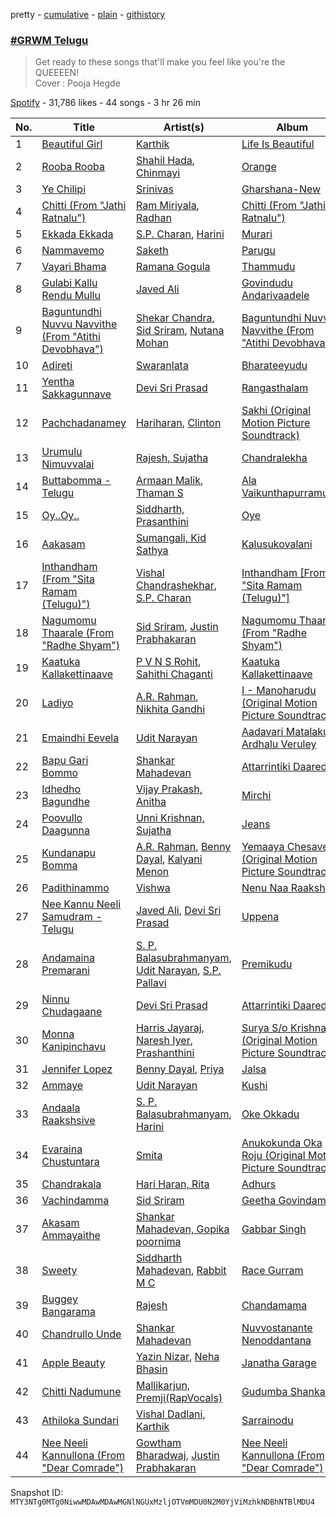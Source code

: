 pretty - [cumulative](/playlists/cumulative/37i9dQZF1DX442zFw7L5ce.md) - [plain](/playlists/plain/37i9dQZF1DX442zFw7L5ce) - [githistory](https://github.githistory.xyz/mackorone/spotify-playlist-archive/blob/main/playlists/plain/37i9dQZF1DX442zFw7L5ce)

### [\#GRWM Telugu](https://open.spotify.com/playlist/37i9dQZF1DX442zFw7L5ce)

> Get ready to these songs that'll make you feel like you're the QUEEEEN! <br/>Cover : Pooja Hegde

[Spotify](https://open.spotify.com/user/spotify) - 31,786 likes - 44 songs - 3 hr 26 min

| No. | Title | Artist(s) | Album | Length |
|---|---|---|---|---|
| 1 | [Beautiful Girl](https://open.spotify.com/track/3P8sXN7vsucV5k80lReeeq) | [Karthik](https://open.spotify.com/artist/0LSPREIgGMZXCuKVel7LVD) | [Life Is Beautiful](https://open.spotify.com/album/1Hd2y0smTAvVSTvJeXj5lW) | 4:43 |
| 2 | [Rooba Rooba](https://open.spotify.com/track/7gVqTSJ4Mr5uKkM9yhQKop) | [Shahil Hada](https://open.spotify.com/artist/4Rn2NNAPBegkcTSPz54jcc), [Chinmayi](https://open.spotify.com/artist/5UJ2sHO2ELrgW6aXeRLTQQ) | [Orange](https://open.spotify.com/album/4lydrnVdmsWCMMfk0S8Khj) | 5:14 |
| 3 | [Ye Chilipi](https://open.spotify.com/track/3LYt0b1ljHUYoG5YL2WwWP) | [Srinivas](https://open.spotify.com/artist/3K9qRRRqtuxgBRLxRCxpDl) | [Gharshana\-New](https://open.spotify.com/album/1UjRLzKzCJqmrZK9Drt6Zx) | 5:15 |
| 4 | [Chitti \(From "Jathi Ratnalu"\)](https://open.spotify.com/track/6Z40IRipd6pNcUULY6SXng) | [Ram Miriyala](https://open.spotify.com/artist/4A2XSc4OJjuPY4l6NjnrDj), [Radhan](https://open.spotify.com/artist/5FOhBMFQo0pDhvISlFmxdi) | [Chitti \(From "Jathi Ratnalu"\)](https://open.spotify.com/album/3vcbeHMefvNcmt3UWddxe8) | 3:04 |
| 5 | [Ekkada Ekkada](https://open.spotify.com/track/1nV9Nxh5bCYnJ372qcFIbT) | [S.P\. Charan](https://open.spotify.com/artist/1BIAyVQxDuYrMqZ8H1Faja), [Harini](https://open.spotify.com/artist/41BeeC5hYqvtGkM79RYvN4) | [Murari](https://open.spotify.com/album/5JedwC5U716Hg3pUANEtVu) | 6:11 |
| 6 | [Nammavemo](https://open.spotify.com/track/5DN8dF1Q0K8G6pgCQjqVvF) | [Saketh](https://open.spotify.com/artist/2Z4Ts7fIjfQ78Nh7EEy1bQ) | [Parugu](https://open.spotify.com/album/7eJXTAO0qIPduGIE4Pqk5C) | 4:46 |
| 7 | [Vayari Bhama](https://open.spotify.com/track/4K4gYMKbZFMKh4ePHzXTQu) | [Ramana Gogula](https://open.spotify.com/artist/4TkLTkst9LQlJ0zAmXtXmv) | [Thammudu](https://open.spotify.com/album/0BoUUhoyOBz3lNJH1wl5Dh) | 5:16 |
| 8 | [Gulabi Kallu Rendu Mullu](https://open.spotify.com/track/7Kd2C4NcmMRk0N7M3LRvLS) | [Javed Ali](https://open.spotify.com/artist/4W91bbPB2CTSsHwt7eqNl7) | [Govindudu Andarivaadele](https://open.spotify.com/album/6IKZJLQIyKWHYk9iarEI0W) | 4:24 |
| 9 | [Baguntundhi Nuvvu Navvithe \(From "Atithi Devobhava"\)](https://open.spotify.com/track/18JVTOKs9ghqPLtkMeqffL) | [Shekar Chandra](https://open.spotify.com/artist/5ds7YHzRIeaGrAKGPR62fA), [Sid Sriram](https://open.spotify.com/artist/7qjJw7ZM2ekDSahLXPjIlN), [Nutana Mohan](https://open.spotify.com/artist/0RGaIKSEzZnlNTLCJKnv0H) | [Baguntundhi Nuvvu Navvithe \(From "Atithi Devobhava"\)](https://open.spotify.com/album/2NAbXL8eqGOLet1QnQr7mv) | 3:42 |
| 10 | [Adireti](https://open.spotify.com/track/5lsstDSoCsN8SRh5NxwGcK) | [Swaranlata](https://open.spotify.com/artist/4tbAszpshMTxXt5UvP7rU9) | [Bharateeyudu](https://open.spotify.com/album/5wbNqlJ4LukhEsQcqty9Po) | 5:51 |
| 11 | [Yentha Sakkagunnave](https://open.spotify.com/track/6nhLm8GEkkH9kunfqdAFcO) | [Devi Sri Prasad](https://open.spotify.com/artist/5sSzCxHtgL82pYDvx2QyEU) | [Rangasthalam](https://open.spotify.com/album/5XPaQZJdvu6IDQgf1zzmhP) | 4:22 |
| 12 | [Pachchadanamey](https://open.spotify.com/track/49nQCpklrhXuaK5s1TQwOl) | [Hariharan](https://open.spotify.com/artist/2NoJ7NuNs9nyj8Thoh1kbu), [Clinton](https://open.spotify.com/artist/0kEZTiAxUemQeqP06npWMG) | [Sakhi \(Original Motion Picture Soundtrack\)](https://open.spotify.com/album/6KNE9uOJSeK3uEwn92bRTY) | 5:57 |
| 13 | [Urumulu Nimuvvalai](https://open.spotify.com/track/2rTmVSZOPnS9jrgcl6EjV0) | [Rajesh, Sujatha](https://open.spotify.com/artist/13Da3IxfSztUGGPXJOy6i4) | [Chandralekha](https://open.spotify.com/album/0u0QnbKBaBNm3yRNps6KRl) | 4:31 |
| 14 | [Buttabomma \- Telugu](https://open.spotify.com/track/0dnDTvdUco2UbaBjUtPxNS) | [Armaan Malik](https://open.spotify.com/artist/4IKVDbCSBTxBeAsMKjAuTs), [Thaman S](https://open.spotify.com/artist/2FgHPfRprDaylrSRVf1UlN) | [Ala Vaikunthapurramuloo](https://open.spotify.com/album/2dnfny8QAiGbUk9NI2P9c2) | 3:18 |
| 15 | [Oy..Oy..](https://open.spotify.com/track/7o20g3bZRdwy6MtiUP9pOx) | [Siddharth, Prasanthini](https://open.spotify.com/artist/3N1VJl9iRAk5HtIP1KghgX) | [Oye](https://open.spotify.com/album/4I7t128bqln9m45RZlMJU8) | 4:42 |
| 16 | [Aakasam](https://open.spotify.com/track/4wKiaLGUIAdgRBSv80aeBW) | [Sumangali, Kid Sathya](https://open.spotify.com/artist/0msjNpDNwMgjbKmjbcwGHU) | [Kalusukovalani](https://open.spotify.com/album/2z84b5n0ZwZa3exP90AHiu) | 4:46 |
| 17 | [Inthandham \(From "Sita Ramam \(Telugu\)"\)](https://open.spotify.com/track/3BVjPpVvki8Jpm1Ew21UjH) | [Vishal Chandrashekhar](https://open.spotify.com/artist/0rL4uL3xfYOt2p7NHhS8qr), [S.P\. Charan](https://open.spotify.com/artist/1BIAyVQxDuYrMqZ8H1Faja) | [Inthandham \[From "Sita Ramam \(Telugu\)"\]](https://open.spotify.com/album/6J9Jhm6rr5RboOPtvzkNrX) | 3:38 |
| 18 | [Nagumomu Thaarale \(From "Radhe Shyam"\)](https://open.spotify.com/track/5fnYbqciSco0Y0uMNilDTt) | [Sid Sriram](https://open.spotify.com/artist/7qjJw7ZM2ekDSahLXPjIlN), [Justin Prabhakaran](https://open.spotify.com/artist/3ocTwOjekTkFdD695eKuQr) | [Nagumomu Thaarale \(From "Radhe Shyam"\)](https://open.spotify.com/album/1ZCjfkLge20C5RUuULA5v7) | 4:54 |
| 19 | [Kaatuka Kallakettinaave](https://open.spotify.com/track/6oi7mBSvwYHOy0uX1yrQSc) | [P V N S Rohit](https://open.spotify.com/artist/4nSNFU2sKcxxiaPWnmT6JZ), [Sahithi Chaganti](https://open.spotify.com/artist/01dP5AXWzqsUZj4VIcUSDM) | [Kaatuka Kallakettinaave](https://open.spotify.com/album/7ET4tUowUafTghbMn0FxhC) | 3:19 |
| 20 | [Ladiyo](https://open.spotify.com/track/2QFFI5i22rkoF14Qpwwok3) | [A.R\. Rahman](https://open.spotify.com/artist/1mYsTxnqsietFxj1OgoGbG), [Nikhita Gandhi](https://open.spotify.com/artist/3tPQOjkxO3mrYrrgkTeXgH) | [I \- Manoharudu \(Original Motion Picture Soundtrack\)](https://open.spotify.com/album/0PqDwbg5QiH6S0uZTPWJR8) | 4:43 |
| 21 | [Emaindhi Eevela](https://open.spotify.com/track/3E8mVTnCMmXJNq6Pbcfkp7) | [Udit Narayan](https://open.spotify.com/artist/70B80Lwx2sxti0M1Ng9e8K) | [Aadavari Matalaku Ardhalu Veruley](https://open.spotify.com/album/2MsMl4xvzwGfgaIy1BLm0u) | 5:19 |
| 22 | [Bapu Gari Bommo](https://open.spotify.com/track/1e3pqyiPgPzqnDm8m91x5F) | [Shankar Mahadevan](https://open.spotify.com/artist/1SJOL9HJ08YOn92lFcYf8a) | [Attarrintiki Daaredi](https://open.spotify.com/album/4rjF7pEttnd3hMEt7iuzgk) | 4:40 |
| 23 | [Idhedho Bagundhe](https://open.spotify.com/track/4AuRsGcSsNqslLywUCWhAG) | [Vijay Prakash, Anitha](https://open.spotify.com/artist/5mYYuZMloL3PebJsXYzAuQ) | [Mirchi](https://open.spotify.com/album/0U9GjYJr2K1CK8tOax7Hrf) | 4:26 |
| 24 | [Poovullo Daagunna](https://open.spotify.com/track/4M8dRVFWKMfh7hPzGCYxra) | [Unni Krishnan, Sujatha](https://open.spotify.com/artist/0yUqGRXeAUPqjcN8NtZj1I) | [Jeans](https://open.spotify.com/album/5CcuoUl0yhFPRLMohxwvIt) | 6:55 |
| 25 | [Kundanapu Bomma](https://open.spotify.com/track/2xofTipSxfwbxwSdBcjYIe) | [A.R\. Rahman](https://open.spotify.com/artist/1mYsTxnqsietFxj1OgoGbG), [Benny Dayal](https://open.spotify.com/artist/61if35zz1W11GejEkxTLEQ), [Kalyani Menon](https://open.spotify.com/artist/56cdU5EX1q2eqlhV0w2A6D) | [Yemaaya Chesave \(Original Motion Picture Soundtrack\)](https://open.spotify.com/album/7n61GzJSBuZGrm8U1V9TLd) | 5:32 |
| 26 | [Padithinammo](https://open.spotify.com/track/3fiN8y8c2EvwCNNvVAERbx) | [Vishwa](https://open.spotify.com/artist/7ozuTyhWJTW9vMrRYijNuR) | [Nenu Naa Raakshasi](https://open.spotify.com/album/2VkPKVHmwhmwJMK7Dl3F8i) | 4:27 |
| 27 | [Nee Kannu Neeli Samudram \- Telugu](https://open.spotify.com/track/1C9SYGI40nNYh98gN87Fwr) | [Javed Ali](https://open.spotify.com/artist/4W91bbPB2CTSsHwt7eqNl7), [Devi Sri Prasad](https://open.spotify.com/artist/5sSzCxHtgL82pYDvx2QyEU) | [Uppena](https://open.spotify.com/album/0vHE0cmA8orbBgzIWz9T3D) | 5:12 |
| 28 | [Andamaina Premarani](https://open.spotify.com/track/4eEr2PZB3WJp74qkxzQrLS) | [S\. P\. Balasubrahmanyam](https://open.spotify.com/artist/2ae6PxICSOZHvjqiCcgon8), [Udit Narayan](https://open.spotify.com/artist/70B80Lwx2sxti0M1Ng9e8K), [S.P\. Pallavi](https://open.spotify.com/artist/31zE3XsSq1gHAik8uajDFP) | [Premikudu](https://open.spotify.com/album/68k7QMGYN8eiEY1CAl5sEy) | 4:48 |
| 29 | [Ninnu Chudagaane](https://open.spotify.com/track/1E5zyR7GT3PKjH3cqhVXVf) | [Devi Sri Prasad](https://open.spotify.com/artist/5sSzCxHtgL82pYDvx2QyEU) | [Attarrintiki Daaredi](https://open.spotify.com/album/4rjF7pEttnd3hMEt7iuzgk) | 5:31 |
| 30 | [Monna Kanipinchavu](https://open.spotify.com/track/4rc1WGmRJ2CsHXTmrBu3gH) | [Harris Jayaraj](https://open.spotify.com/artist/29aw5YCdIw2FEXYyAJZI8l), [Naresh Iyer](https://open.spotify.com/artist/7FaGCZiP3s6X7jQTB8EhfI), [Prashanthini](https://open.spotify.com/artist/4joteb3wCfZYGKjvF0XvLx) | [Surya S/o Krishnan \(Original Motion Picture Soundtrack\)](https://open.spotify.com/album/34EFScbYAJkSTujfbtT8gO) | 5:32 |
| 31 | [Jennifer Lopez](https://open.spotify.com/track/7DogGBT86sbjsNWQSIGLtB) | [Benny Dayal](https://open.spotify.com/artist/61if35zz1W11GejEkxTLEQ), [Priya](https://open.spotify.com/artist/6sseiKkl0ugvHy2WH0GCTR) | [Jalsa](https://open.spotify.com/album/4TmtWuheIr8ejxIjBpLU2u) | 4:18 |
| 32 | [Ammaye](https://open.spotify.com/track/2YZZFwARteC3gM1aEgHHMr) | [Udit Narayan](https://open.spotify.com/artist/70B80Lwx2sxti0M1Ng9e8K) | [Kushi](https://open.spotify.com/album/37evPVtdfVL0X4Sji9tQdu) | 4:51 |
| 33 | [Andaala Raakshsive](https://open.spotify.com/track/5xUZRi3ph5h01vbgx3u65X) | [S\. P\. Balasubrahmanyam](https://open.spotify.com/artist/2ae6PxICSOZHvjqiCcgon8), [Harini](https://open.spotify.com/artist/41BeeC5hYqvtGkM79RYvN4) | [Oke Okkadu](https://open.spotify.com/album/1WCAy8NWpdJ0NtzBTtxXvu) | 6:13 |
| 34 | [Evaraina Chustuntara](https://open.spotify.com/track/7vHmN4UodN2EGwQJMIvTe0) | [Smita](https://open.spotify.com/artist/4qCRlu0jozfPsnmnxuWPve) | [Anukokunda Oka Roju \(Original Motion Picture Soundtrack\)](https://open.spotify.com/album/3PiAeBEGIWDTRinfBVRqdt) | 3:15 |
| 35 | [Chandrakala](https://open.spotify.com/track/0KuVYY7tHWcwbvR0FSwrEo) | [Hari Haran, Rita](https://open.spotify.com/artist/35L41gAkGW2j2A6TFftcQ4) | [Adhurs](https://open.spotify.com/album/62IHYuxj0BTHw3BgrjRlQO) | 4:13 |
| 36 | [Vachindamma](https://open.spotify.com/track/6obKaXHU2avqfLZFPjGm4K) | [Sid Sriram](https://open.spotify.com/artist/7qjJw7ZM2ekDSahLXPjIlN) | [Geetha Govindam](https://open.spotify.com/album/4X8f6Xj3EHnv6haTEByM3X) | 4:10 |
| 37 | [Akasam Ammayaithe](https://open.spotify.com/track/14I31bbtEZVADFi1uCcxcu) | [Shankar Mahadevan, Gopika poornima](https://open.spotify.com/artist/2XvK1qhSh7sTup7WKTrnoi) | [Gabbar Singh](https://open.spotify.com/album/57x6HaiiJdeTg9yhfoMcSr) | 4:51 |
| 38 | [Sweety](https://open.spotify.com/track/0JwGSIPH2wzFVl6ZW1RQoW) | [Siddharth Mahadevan](https://open.spotify.com/artist/7hwEGO7U6JwQ7M1teoO8GW), [Rabbit M C](https://open.spotify.com/artist/3EwmY8hOYo6ApKtlOIfgVV) | [Race Gurram](https://open.spotify.com/album/6qESUjEdldht18WkWpLw4n) | 4:25 |
| 39 | [Buggey Bangarama](https://open.spotify.com/track/18RUE4llLj46NIQKojerlw) | [Rajesh](https://open.spotify.com/artist/6aQ5LDX0WlnyDLI8TGU0wK) | [Chandamama](https://open.spotify.com/album/2eASY2UZa4O8pdXvK9SNgC) | 4:32 |
| 40 | [Chandrullo Unde](https://open.spotify.com/track/4b4xkbpRpA8jHbP8GVLYWR) | [Shankar Mahadevan](https://open.spotify.com/artist/1SJOL9HJ08YOn92lFcYf8a) | [Nuvvostanante Nenoddantana](https://open.spotify.com/album/5I3dEH9cXdYmo8MVIdOkxO) | 4:15 |
| 41 | [Apple Beauty](https://open.spotify.com/track/2o6DT527sOB7r20jVlyhzJ) | [Yazin Nizar](https://open.spotify.com/artist/2pVurQy6iuWWx707gilSdX), [Neha Bhasin](https://open.spotify.com/artist/4E5oyNFcB3uXLkLdjYmP9Z) | [Janatha Garage](https://open.spotify.com/album/4WSLvIQ3Q6vhYQIxXi7mn8) | 3:51 |
| 42 | [Chitti Nadumune](https://open.spotify.com/track/4NugyVw9Of2Z4uyBXf33tX) | [Mallikarjun, Premji\(RapVocals\)](https://open.spotify.com/artist/3uytoj0Hv0kykUFD6W30RD) | [Gudumba Shankar](https://open.spotify.com/album/330aGp8Rl5dhqKoPRsY203) | 5:54 |
| 43 | [Athiloka Sundari](https://open.spotify.com/track/7agbQBEJYIaKJ8lGVdq1bv) | [Vishal Dadlani](https://open.spotify.com/artist/6CXEwIaXYfVJ84biCxqc9k), [Karthik](https://open.spotify.com/artist/0LSPREIgGMZXCuKVel7LVD) | [Sarrainodu](https://open.spotify.com/album/4wwqWlnn6LF8CplJfZcHF8) | 4:14 |
| 44 | [Nee Neeli Kannullona \(From "Dear Comrade"\)](https://open.spotify.com/track/0Vjckx1G9Nt1S4GVfVKEdo) | [Gowtham Bharadwaj](https://open.spotify.com/artist/4iPWkK6w5BekqTgXcg8f7L), [Justin Prabhakaran](https://open.spotify.com/artist/3ocTwOjekTkFdD695eKuQr) | [Nee Neeli Kannullona \(From "Dear Comrade"\)](https://open.spotify.com/album/3RcUaHobHgt8eRQY7fPADf) | 2:26 |

Snapshot ID: `MTY3NTg0MTg0NiwwMDAwMDAwMGNlNGUxMzljOTVmMDU0N2M0YjViMzhkNDBhNTBlMDU4`
